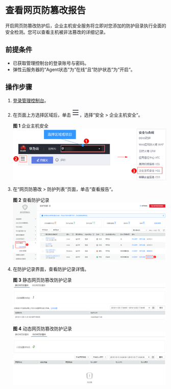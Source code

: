 # 查看网页防篡改报告<a name="hss_01_0087"></a>

开启网页防篡改防护后，企业主机安全服务将立即对您添加的防护目录执行全面的安全检测。您可以查看主机被非法篡改的详细记录。

## 前提条件<a name="section2256777914731"></a>

-   已获取管理控制台的登录账号与密码。
-   弹性云服务器的“Agent状态“为“在线“且“防护状态“为“开启“。

## 操作步骤<a name="section91502117917"></a>

1.  [登录管理控制台](https://console.huaweicloud.com)。
2.  在页面上方选择区域后，单击![](figures/icon-servicelist.png)，选择“安全  \>  企业主机安全“。

    **图 1**  企业主机安全<a name="hss_01_0229_fig1271516227232"></a>  
    ![](figures/企业主机安全.png "企业主机安全")

3.  在“网页防篡改  \>  防护列表“页面，单击“查看报告“。

    **图 2**  查看防护记录<a name="fig1581612613918"></a>  
    ![](figures/查看防护记录.png "查看防护记录")

4.  在防护记录界面，查看防护记录详情。

    **图 3**  静态网页防篡改防护记录<a name="fig138160619911"></a>  
    ![](figures/静态网页防篡改防护记录.png "静态网页防篡改防护记录")

    **图 4**  动态网页防篡改防护记录<a name="fig1781796195"></a>  
    ![](figures/动态网页防篡改防护记录.png "动态网页防篡改防护记录")


